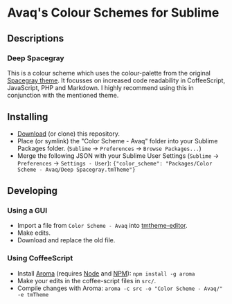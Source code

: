 # Avaq's Colour Schemes for Sublime

## Descriptions

### Deep Spacegray

This is a colour scheme which uses the colour-palette from the original
[Spacegray theme](https://github.com/kkga/spacegray). It focusses on increased code
readability in CoffeeScript, JavaScript, PHP and Markdown. I highly recommend using
this in conjunction with the mentioned theme.

## Installing

* [Download](https://github.com/Avaq/sublime-color-schemes/archive/master.zip) (or clone)
  this repository.
* Place (or symlink) the "Color Scheme - Avaq" folder into your Sublime Packages folder.
  (`Sublime` -> `Preferences` -> `Browse Packages...`)
* Merge the following JSON with your Sublime User Settings
  (`Sublime` -> `Preferences` -> `Settings - User`):
  `{"color_scheme": "Packages/Color Scheme - Avaq/Deep Spacegray.tmTheme"}`

## Developing

### Using a GUI

* Import a file from `Color Scheme - Avaq` into [tmtheme-editor](https://tmtheme-editor.herokuapp.com/).
* Make edits.
* Download and replace the old file.

### Using CoffeeScript

* Install [Aroma](https://github.com/jisaacks/Aroma) (requires [Node](http://nodejs.org/)
  and [NPM](https://www.npmjs.org/)):
  `npm install -g aroma`
* Make your edits in the coffee-script files in `src/`.
* Compile changes with Aroma:
  `aroma -c src -o "Color Scheme - Avaq/" -e tmTheme`
